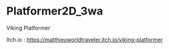 # Platformer2D_3wa
 Viking Platformer 
 
 Itch.io :
 https://matthieuworldtraveler.itch.io/viking-platformer
